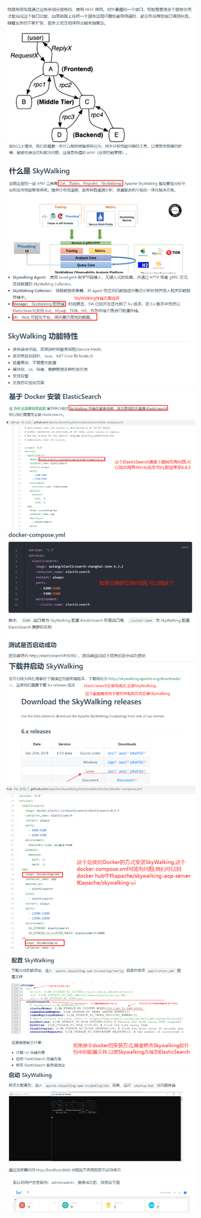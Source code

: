 ![](pics/为什么需要链路追踪01.png)
![](pics/为什么需要链路追踪02.png)
![](pics/为什么需要链路追踪03.png)

![](pics/SkyWalking服务端配置01.png)
![](pics/SkyWalking服务端配置02.png)
![](pics/SkyWalking服务端配置03.png)
![](pics/SkyWalking服务端配置04.png)
![](pics/SkyWalking服务端配置05.png)
![](pics/SkyWalking服务端配置06.png)
![](pics/SkyWalking服务端配置07.png)
![](pics/SkyWalking服务端配置08.png)